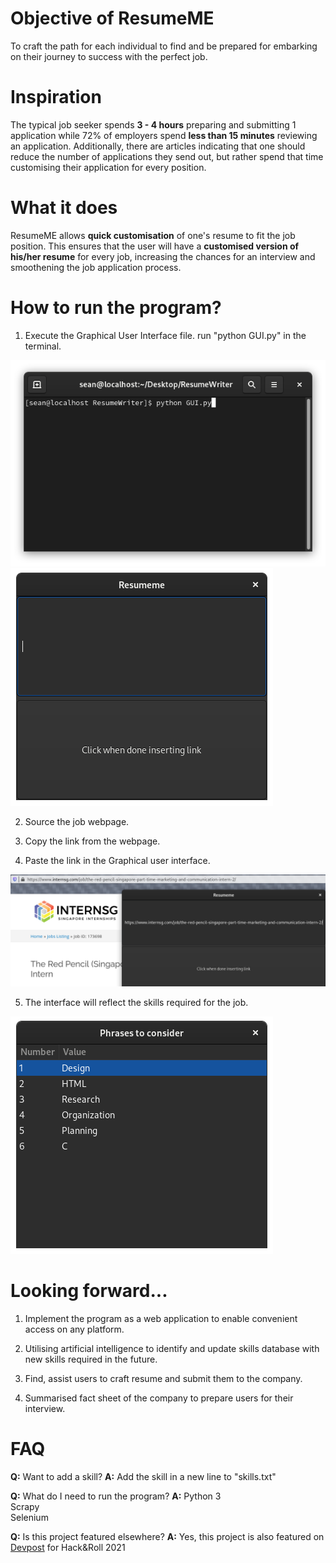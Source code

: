 # Objective of ResumeME

To craft the path for each individual to find and be prepared for embarking on their journey to success with the perfect job.

# Inspiration

The typical job seeker spends **3 - 4 hours** preparing and submitting 1 application while 72% of employers spend **less than 15 minutes** reviewing an application. Additionally, there are articles indicating that one should reduce the number of applications they send out, but rather spend that time customising their application for every position.

# What it does

ResumeME allows **quick customisation** of one's resume to fit the job position. This ensures that the user will have a **customised version of his/her resume** for every job, increasing the chances for an interview and smoothening the job application process.

# How to run the program?

1. Execute the Graphical User Interface file.
run "python GUI.py" in the terminal.

![](pics/1.png)
![](pics/2.png)

2. Source the job webpage.

3. Copy the link from the webpage.

4. Paste the link in the Graphical user interface.

![](pics/3.png)

5. The interface will reflect the skills required for the job. 

![](pics/4.png)

# Looking forward...

1. Implement the program as a web application to enable convenient access on any platform.

2. Utilising artificial intelligence to identify and update skills database with new skills required in the future.

3. Find, assist users to craft resume and submit them to the company.

4. Summarised fact sheet of the company to prepare users for their interview.

# FAQ
**Q:** Want to add a skill?
**A:** Add the skill in a new line to "skills.txt"

**Q:** What do I need to run the program?
**A:** 
Python 3  
Scrapy  
Selenium

**Q:** Is this project featured elsewhere?
**A:**
Yes, this project is also featured on [Devpost](https://devpost.com/software/resumeme) for Hack&Roll 2021
